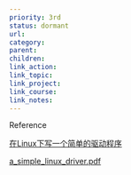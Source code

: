 ```yaml
---
priority: 3rd
status: dormant
url: 
category: 
parent: 
children: 
link_action: 
link_topic: 
link_project: 
link_course: 
link_notes: 
---
```

Reference

[在Linux下写一个简单的驱动程序](https://www.cnblogs.com/amanlikethis/p/4914510.html)

[a_simple_linux_driver.pdf](a%20simple%20linux%20kernel%20driver/a_simple_linux_driver.pdf)